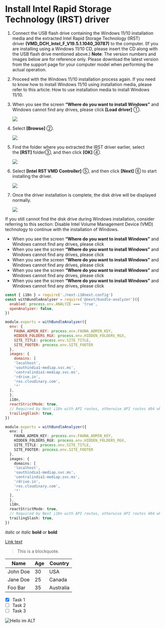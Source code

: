 # **Install Intel Rapid Storage Technology (IRST) driver**

1. Connect the USB flash drive containing the Windows 11/10 installation media and the extracted Intel Rapid Storage Technology (IRST) driver **(VMD_DCH_Intel_F_V19.5.1.1040_30787)** to the computer. (If you are installing using a Windows 11/10 CD, please insert the CD along with the USB flash drive mentioned above.) **Note**: The version numbers and images below are for reference only. Please download the latest version from the support page for your computer model when performing the actual operation.
2. Proceed with the Windows 11/10 installation process again. If you need to know how to install Windows 11/10 using installation media, please refer to this article: How to use installation media to install Windows 11/10.
3. When you see the screen **“Where do you want to install Windows”** and Windows cannot find any drives, please click **[Load driver]** ①.
    
    ![](https://km-ap.asus.com/uploads/PhotoLibrarys/8a53fc79-6a00-4a96-8408-a7e886967aef/20230420150600769_EN_12.png)
    
4. Select **[Browse]** ②.
    
   ![](https://km-ap.asus.com/uploads/PhotoLibrarys/8a53fc79-6a00-4a96-8408-a7e886967aef/20230420150600769_EN_13.png)
    
5. Find the folder where you extracted the IRST driver earlier, select the **[RST]** folder③, and then click **[OK]** ④.
    
    ![](https://km-ap.asus.com/uploads/PhotoLibrarys/8a53fc79-6a00-4a96-8408-a7e886967aef/20230420150600769_EN_14.png)
    
6. Select **[Intel RST VMD Controller]** ⑤, and then click **[Next]** ⑥ to start installing the driver.
    
    ![](https://km-ap.asus.com/uploads/PhotoLibrarys/8a53fc79-6a00-4a96-8408-a7e886967aef/20230420150601097_EN_15.png)
    
7. Once the driver installation is complete, the disk drive will be displayed normally.
    
    ![](https://km-ap.asus.com/uploads/PhotoLibrarys/8a53fc79-6a00-4a96-8408-a7e886967aef/20230420150600769_EN_16.png)
    

If you still cannot find the disk drive during Windows installation, consider referring to this section: Disable Intel Volume Management Device (VMD) technology to continue with the installation of Windows.
-  When you see the screen **“Where do you want to install Windows”** and Windows cannot find any drives, please click
-  When you see the screen **“Where do you want to install Windows”** and Windows cannot find any drives, please click
-  When you see the screen **“Where do you want to install Windows”** and Windows cannot find any drives, please click
-  When you see the screen **“Where do you want to install Windows”** and Windows cannot find any drives, please click
-  When you see the screen **“Where do you want to install Windows”** and Windows cannot find any drives, please click

```js
const { i18n } = require('./next-i18next.config')
const withBundleAnalyzer = require('@next/bundle-analyzer')({
  enabled: process.env.ANALYZE === 'true',
  openAnalyzer: false,
})

module.exports = withBundleAnalyzer({
  env: {
    FAUNA_ADMIN_KEY: process.env.FAUNA_ADMIN_KEY,
    HIDDEN_FOLDERS_RGX: process.env.HIDDEN_FOLDERS_RGX,
    SITE_TITLE: process.env.SITE_TITLE,
    SITE_FOOTER: process.env.SITE_FOOTER
  },
  images: {
    domains: [ 
    'localhost', 
    'southindia1-mediap.svc.ms',
    'centralindia1-mediap.svc.ms',
    'rdrive.in', 
    'res.cloudinary.com', 
    '*'
  ],
  },
  i18n,
  reactStrictMode: true,
  // Required by Next i18n with API routes, otherwise API routes 404 when fetching without trailing slash
  trailingSlash: true,
})
```
```ts
module.exports = withBundleAnalyzer({
  env: {
    FAUNA_ADMIN_KEY: process.env.FAUNA_ADMIN_KEY,
    HIDDEN_FOLDERS_RGX: process.env.HIDDEN_FOLDERS_RGX,
    SITE_TITLE: process.env.SITE_TITLE,
    SITE_FOOTER: process.env.SITE_FOOTER
  },
  images: {
    domains: [ 
    'localhost', 
    'southindia1-mediap.svc.ms',
    'centralindia1-mediap.svc.ms',
    'rdrive.in', 
    'res.cloudinary.com', 
    '*'
  ],
  },
  i18n,
  reactStrictMode: true,
  // Required by Next i18n with API routes, otherwise API routes 404 when fetching without trailing slash
  trailingSlash: true,
})
```

*italic* or _italic_
**bold** or __bold__

[Link text](http://www.example.com)

> This is a blockquote.


<table>
  <thead>
    <tr>
      <th>Name</th>
      <th>Age</th>
      <th>Country</th>
    </tr>
  </thead>
  <tbody>
    <tr>
      <td>John Doe</td>
      <td>30</td>
      <td>USA</td>
    </tr>
    <tr>
      <td>Jane Doe</td>
      <td>25</td>
      <td>Canada</td>
    </tr>
    <tr>
      <td>Foo Bar</td>
      <td>35</td>
      <td>Australia</td>
    </tr>
  </tbody>
</table>


- [x] Task 1
- [ ] Task 2
- [ ] Task 3

![Hello im ALT](https://images.unsplash.com/photo-1470608756445-2c9906b0680f?q=80&w=1000&auto=format&fit=crop&ixlib=rb-4.0.3&ixid=M3wxMjA3fDB8MHxzZWFyY2h8MTB8fGJpZyUyMHNpemV8ZW58MHx8MHx8fDA%3D)

